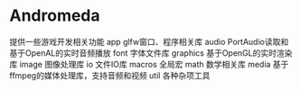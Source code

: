 # Andromeda
提供一些游戏开发相关功能
app	glfw窗口、程序相关库
audio	PortAudio读取和基于OpenAL的实时音频播放
font	字体文件库
graphics	基于OpenGL的实时渲染库
image	图像处理库
io	文件IO库
macros	全局宏
math	数学相关库
media	基于ffmpeg的媒体处理库，支持音频和视频
util	各种杂项工具